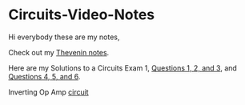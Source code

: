 # Circuits-Video-Notes
Hi everybody these are my notes,

Check out my [Thevenin notes](Thevenin_and_Norton_notes/5_Tricks_you_Need_to_Solve_Thevenin_Circuits.pdf).

Here are my Solutions to a Circuits Exam 1, [Questions 1, 2, and 3](Circuits-Exam1-Notes/Circuits_Exam1_Solutions_Q1_Q2_Q3.pdf), and [Questions 4, 5, and 6](Circuits-Exam1-Notes/Circuits_Exam1_Solutions_Q4_Q5_Q6.pdf).

Inverting Op Amp [circuit](Op-Amp-Circuits/Inverting_Op_Amp.pdf)


